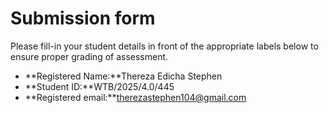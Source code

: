 # Submission form

Please fill-in your student details in front of the appropriate labels
below to ensure proper grading of assessment.

- **Registered Name:**Thereza Edicha Stephen
- **Student ID:**WTB/2025/4.0/445
- **Registered email:**therezastephen104@gmail.com
